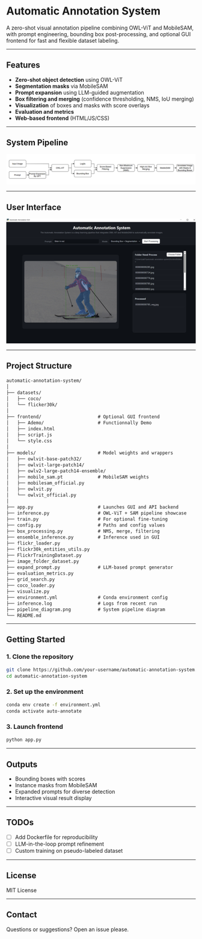 # Automatic Annotation System

A zero-shot visual annotation pipeline combining OWL-ViT and MobileSAM, with prompt engineering, bounding box post-processing, and optional GUI frontend for fast and flexible dataset labeling.

---

## Features

-  **Zero-shot object detection** using OWL-ViT
-  **Segmentation masks** via MobileSAM
-  **Prompt expansion** using LLM-guided augmentation
-  **Box filtering and merging** (confidence thresholding, NMS, IoU merging)
-  **Visualization** of boxes and masks with score overlays
-  **Evaluation and metrics**
-  **Web-based frontend** (HTML/JS/CSS)
---

## System Pipeline

![Pipeline Overview](pipeline_diagram.png)

---

## User Interface

![GUI Overview](GUI_Showcase.png)

---

## Project Structure

```
automatic-annotation-system/
│
├── datasets/
│   ├── coco/
│   └── flicker30k/
│
├── frontend/                     # Optional GUI frontend
│   ├── Ademo/                    # Functionnally Demo
│   ├── index.html
│   ├── script.js
│   └── style.css
│
├── models/                       # Model weights and wrappers
│   ├── owlvit-base-patch32/
│   ├── owlvit-large-patch14/
│   ├── owlv2-large-patch14-ensemble/
│   ├── mobile_sam.pt             # MobileSAM weights
│   ├── mobilesam_official.py
│   ├── owlvit.py
│   └── owlvit_official.py
│
├── app.py                        # Launches GUI and API backend
├── inference.py                  # OWL-ViT + SAM pipeline showcase
├── train.py                      # For optional fine-tuning
├── config.py                     # Paths and config values
├── box_processing.py             # NMS, merge, filtering
├── ensemble_inference.py         # Inference used in GUI
├── flickr_loader.py
├── flickr30k_entities_utils.py
├── FlickrTrainingDataset.py
├── image_folder_dataset.py
├── expand_prompt.py              # LLM-based prompt generator
├── evaluation_metrics.py
├── grid_search.py
├── coco_loader.py
├── visualize.py
├── environment.yml               # Conda environment config
├── inference.log                 # Logs from recent run
├── pipeline_diagram.png          # System pipeline diagram
└── README.md
```

---

##  Getting Started

### 1. Clone the repository

```bash
git clone https://github.com/your-username/automatic-annotation-system.git
cd automatic-annotation-system
```

### 2. Set up the environment

```bash
conda env create -f environment.yml
conda activate auto-annotate
```


### 3. Launch frontend

```bash
python app.py
```

---

## Outputs

- Bounding boxes with scores
- Instance masks from MobileSAM
- Expanded prompts for diverse detection
- Interactive visual result display

---



## TODOs

- [ ] Add Dockerfile for reproducibility
- [ ] LLM-in-the-loop prompt refinement
- [ ] Custom training on pseudo-labeled dataset

---

## License

MIT License

---

## Contact

Questions or suggestions? Open an issue please.
